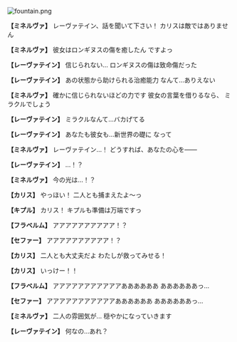 
![fountain.png](../images/backgrounds/fountain.png)

**【ミネルヴァ】**
レーヴァテイン、話を聞いて下さい！
カリスは敵ではありません

**【ミネルヴァ】**
彼女はロンギヌスの傷を癒したん
ですよっ

**【レーヴァテイン】**
信じられない…
ロンギヌスの傷は致命傷だった

**【レーヴァテイン】**
あの状態から助けられる治癒能力
なんて…ありえない

**【ミネルヴァ】**
確かに信じられないほどの力です
彼女の言葉を借りるなら、
ミラクルでしょう

**【レーヴァテイン】**
ミラクルなんて…バカげてる

**【レーヴァテイン】**
あなたも彼女も…新世界の礎に
なって

**【ミネルヴァ】**
レーヴァテイン…！
どうすれば、あなたの心を――

**【レーヴァテイン】**
…！？

**【ミネルヴァ】**
今の光は…！？

**【カリス】**
やっほい！
二人とも捕まえたよ～っ

**【キプル】**
カリス！
キプルも準備は万端ですっ

**【フラベルム】**
アアアアアアアアアア！？

**【セファー】**
アアアアアアアアアア！？

**【カリス】**
二人とも大丈夫だよ
わたしが救ってみせる！

**【カリス】**
いっけー！！

**【フラベルム】**
アアアアアアアアアアアああああああ
ああああああっ…

**【セファー】**
アアアアアアアアアアアああああああ
ああああああっ…

**【ミネルヴァ】**
二人の雰囲気が…
穏やかになっていきます

**【レーヴァテイン】**
何なの…あれ？